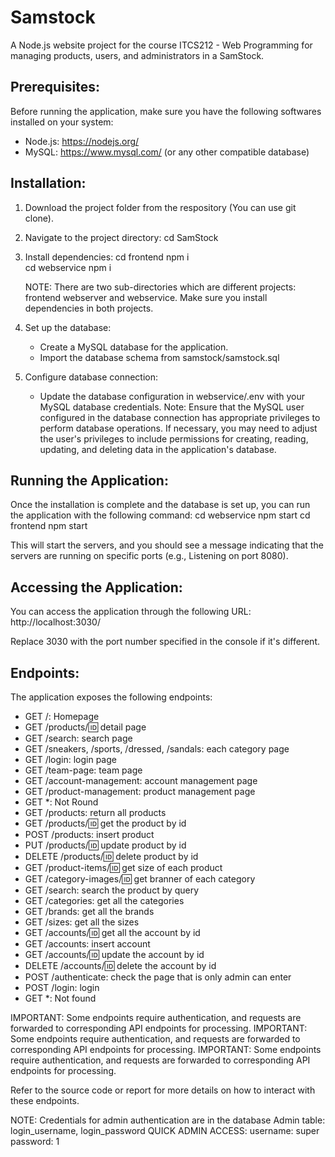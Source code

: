 # Samstock
A Node.js website project for the course ITCS212 - Web Programming for managing products, users, and administrators in a SamStock.

## Prerequisites:
Before running the application, make sure you have the following softwares installed on your system:
- Node.js: https://nodejs.org/
- MySQL: https://www.mysql.com/ (or any other compatible database)

## Installation:
1. Download the project folder from the respository (You can use git clone).

2. Navigate to the project directory:
   cd SamStock

3. Install dependencies:
   cd frontend
   npm i	
   cd webservice
   npm i
   
   NOTE: There are two sub-directories which are different projects: frontend webserver and webservice. Make sure you install dependencies in both projects.

4. Set up the database:
   - Create a MySQL database for the application.
   - Import the database schema from samstock/samstock.sql

5. Configure database connection:
   - Update the database configuration in webservice/.env with your MySQL database credentials.
   Note: Ensure that the MySQL user configured in the database connection has appropriate privileges to perform database operations. 
   If necessary, you may need to adjust the user's privileges to include permissions for creating, reading, updating, and deleting data in the application's database.

## Running the Application:
Once the installation is complete and the database is set up, you can run the application with the following command:
   cd webservice
   npm start
   cd frontend
   npm start

This will start the servers, and you should see a message indicating that the servers are running on specific ports (e.g., Listening on port 8080).

## Accessing the Application:
You can access the application through the following URL:
   http://localhost:3030/

Replace 3030 with the port number specified in the console if it's different.

## Endpoints:
The application exposes the following endpoints:

- GET /: Homepage
- GET /products/:id: detail page
- GET /search: search page
- GET /sneakers, /sports, /dressed, /sandals: each category page
- GET /login: login page
- GET /team-page: team page
- GET /account-management: account management page
- GET /product-management: product management page
- GET *: Not Round
- GET /products: return all products
- GET /products/:id: get the product by id
- POST /products: insert product
- PUT /products/:id: update product by id
- DELETE /products/:id: delete product by id
- GET /product-items/:id: get size of each product
- GET /category-images/:id: get branner of each category
- GET /search: search the product by query
- GET /categories: get all the categories
- GET /brands: get all the brands
- GET /sizes: get all the sizes
- GET /accounts/:id: get all the account by id
- GET /accounts: insert account
- GET /accounts/:id: update the account by id
- DELETE /accounts/:id: delete the account by id
- POST /authenticate: check the page that is only admin can enter
- POST /login: login
- GET *: Not found

IMPORTANT: Some endpoints require authentication, and requests are forwarded to corresponding API endpoints for processing.
IMPORTANT: Some endpoints require authentication, and requests are forwarded to corresponding API endpoints for processing.
IMPORTANT: Some endpoints require authentication, and requests are forwarded to corresponding API endpoints for processing.

Refer to the source code or report for more details on how to interact with these endpoints.

NOTE: Credentials for admin authentication are in the database Admin table: login_username, login_password
QUICK ADMIN ACCESS:
   username: super
   password: 1